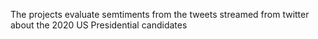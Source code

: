 The projects evaluate semtiments from the tweets streamed from twitter about the 2020 US Presidential candidates
